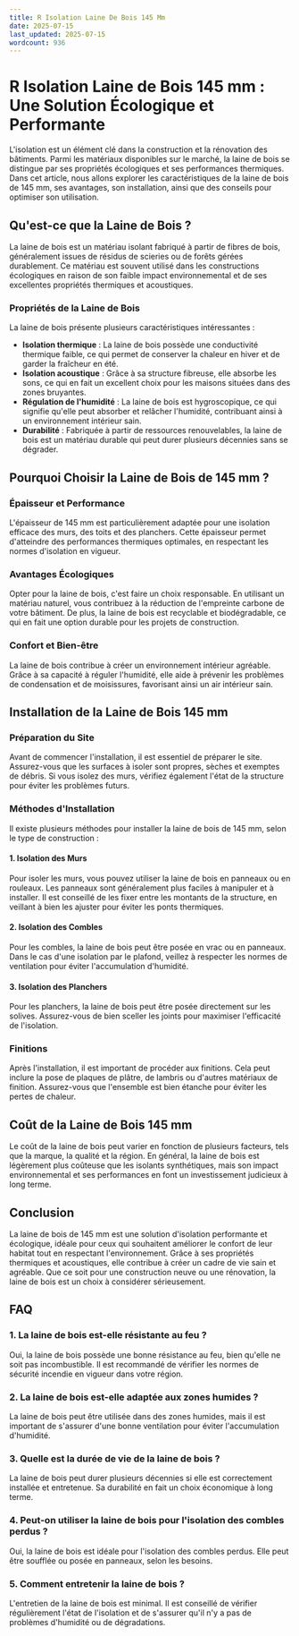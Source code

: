 ```yaml
---
title: R Isolation Laine De Bois 145 Mm
date: 2025-07-15
last_updated: 2025-07-15
wordcount: 936
---
```


# R Isolation Laine de Bois 145 mm : Une Solution Écologique et Performante

L'isolation est un élément clé dans la construction et la rénovation des bâtiments. Parmi les matériaux disponibles sur le marché, la laine de bois se distingue par ses propriétés écologiques et ses performances thermiques. Dans cet article, nous allons explorer les caractéristiques de la laine de bois de 145 mm, ses avantages, son installation, ainsi que des conseils pour optimiser son utilisation.

## Qu'est-ce que la Laine de Bois ?

La laine de bois est un matériau isolant fabriqué à partir de fibres de bois, généralement issues de résidus de scieries ou de forêts gérées durablement. Ce matériau est souvent utilisé dans les constructions écologiques en raison de son faible impact environnemental et de ses excellentes propriétés thermiques et acoustiques.

### Propriétés de la Laine de Bois

La laine de bois présente plusieurs caractéristiques intéressantes :

- **Isolation thermique** : La laine de bois possède une conductivité thermique faible, ce qui permet de conserver la chaleur en hiver et de garder la fraîcheur en été.
- **Isolation acoustique** : Grâce à sa structure fibreuse, elle absorbe les sons, ce qui en fait un excellent choix pour les maisons situées dans des zones bruyantes.
- **Régulation de l'humidité** : La laine de bois est hygroscopique, ce qui signifie qu'elle peut absorber et relâcher l'humidité, contribuant ainsi à un environnement intérieur sain.
- **Durabilité** : Fabriquée à partir de ressources renouvelables, la laine de bois est un matériau durable qui peut durer plusieurs décennies sans se dégrader.

## Pourquoi Choisir la Laine de Bois de 145 mm ?

### Épaisseur et Performance

L'épaisseur de 145 mm est particulièrement adaptée pour une isolation efficace des murs, des toits et des planchers. Cette épaisseur permet d'atteindre des performances thermiques optimales, en respectant les normes d'isolation en vigueur.

### Avantages Écologiques

Opter pour la laine de bois, c'est faire un choix responsable. En utilisant un matériau naturel, vous contribuez à la réduction de l'empreinte carbone de votre bâtiment. De plus, la laine de bois est recyclable et biodégradable, ce qui en fait une option durable pour les projets de construction.

### Confort et Bien-être

La laine de bois contribue à créer un environnement intérieur agréable. Grâce à sa capacité à réguler l'humidité, elle aide à prévenir les problèmes de condensation et de moisissures, favorisant ainsi un air intérieur sain.

## Installation de la Laine de Bois 145 mm

### Préparation du Site

Avant de commencer l'installation, il est essentiel de préparer le site. Assurez-vous que les surfaces à isoler sont propres, sèches et exemptes de débris. Si vous isolez des murs, vérifiez également l'état de la structure pour éviter les problèmes futurs.

### Méthodes d'Installation

Il existe plusieurs méthodes pour installer la laine de bois de 145 mm, selon le type de construction :

#### 1. Isolation des Murs

Pour isoler les murs, vous pouvez utiliser la laine de bois en panneaux ou en rouleaux. Les panneaux sont généralement plus faciles à manipuler et à installer. Il est conseillé de les fixer entre les montants de la structure, en veillant à bien les ajuster pour éviter les ponts thermiques.

#### 2. Isolation des Combles

Pour les combles, la laine de bois peut être posée en vrac ou en panneaux. Dans le cas d'une isolation par le plafond, veillez à respecter les normes de ventilation pour éviter l'accumulation d'humidité.

#### 3. Isolation des Planchers

Pour les planchers, la laine de bois peut être posée directement sur les solives. Assurez-vous de bien sceller les joints pour maximiser l'efficacité de l'isolation.

### Finitions

Après l'installation, il est important de procéder aux finitions. Cela peut inclure la pose de plaques de plâtre, de lambris ou d'autres matériaux de finition. Assurez-vous que l'ensemble est bien étanche pour éviter les pertes de chaleur.

## Coût de la Laine de Bois 145 mm

Le coût de la laine de bois peut varier en fonction de plusieurs facteurs, tels que la marque, la qualité et la région. En général, la laine de bois est légèrement plus coûteuse que les isolants synthétiques, mais son impact environnemental et ses performances en font un investissement judicieux à long terme.

## Conclusion

La laine de bois de 145 mm est une solution d'isolation performante et écologique, idéale pour ceux qui souhaitent améliorer le confort de leur habitat tout en respectant l'environnement. Grâce à ses propriétés thermiques et acoustiques, elle contribue à créer un cadre de vie sain et agréable. Que ce soit pour une construction neuve ou une rénovation, la laine de bois est un choix à considérer sérieusement.

## FAQ

### 1. La laine de bois est-elle résistante au feu ?

Oui, la laine de bois possède une bonne résistance au feu, bien qu'elle ne soit pas incombustible. Il est recommandé de vérifier les normes de sécurité incendie en vigueur dans votre région.

### 2. La laine de bois est-elle adaptée aux zones humides ?

La laine de bois peut être utilisée dans des zones humides, mais il est important de s'assurer d'une bonne ventilation pour éviter l'accumulation d'humidité.

### 3. Quelle est la durée de vie de la laine de bois ?

La laine de bois peut durer plusieurs décennies si elle est correctement installée et entretenue. Sa durabilité en fait un choix économique à long terme.

### 4. Peut-on utiliser la laine de bois pour l'isolation des combles perdus ?

Oui, la laine de bois est idéale pour l'isolation des combles perdus. Elle peut être soufflée ou posée en panneaux, selon les besoins.

### 5. Comment entretenir la laine de bois ?

L'entretien de la laine de bois est minimal. Il est conseillé de vérifier régulièrement l'état de l'isolation et de s'assurer qu'il n'y a pas de problèmes d'humidité ou de dégradations.
